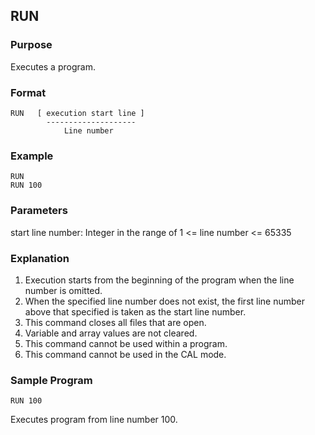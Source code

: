 ## RUN

### Purpose
Executes a program.

### Format
```basic
RUN   [ execution start line ] 
        --------------------
            Line number
```

### Example
```basic
RUN
RUN 100
```

### Parameters
start line number: Integer in the range of 1 <= line number <= 65335

### Explanation
1. Execution starts from the beginning of the program when the line number is omitted.
2. When the specified line number does not exist, the first line number above that 
specified is taken as the start line number.
3. This command closes all files that are open.
4. Variable and array values are not cleared.
5. This command cannot be used within a program.
6. This command cannot be used in the CAL mode.

### Sample Program
```basic
RUN 100
```

Executes program from line number 100.
